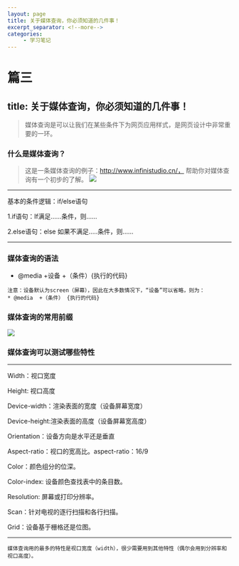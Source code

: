 ```yaml
---
layout: page
title: 关于媒体查询，你必须知道的几件事！
excerpt_separator: <!--more-->
categories:
     - 学习笔记
---
```


# 篇三
## title: 关于媒体查询，你必须知道的几件事！
> 媒体查询是可以让我们在某些条件下为网页应用样式，是网页设计中非常重要的一环。

<!--more-->

### 什么是媒体查询？
> 这是一条媒体查询的例子：http://www.infinistudio.cn/， 帮助你对媒体查询有一个初步的了解。
![](/assets/https://github.com/RasiLam/lms_web/blob/lms_/assets/%E5%AA%92%E4%BD%93%E6%9F%A5%E8%AF%A21.jpg?raw=true)

---
基本的条件逻辑：if/else语句

1.if语句：If满足……条件，则……

2.else语句：else 如果不满足…..条件，则……

---

### 媒体查询的语法
* @media +设备 +（条件）{执行的代码}


```
注意：设备默认为screen（屏幕），因此在大多数情况下，“设备”可以省略，则为：
* @media  +（条件） {执行的代码}
```

### 媒体查询的常用前缀
![](/assets/https://github.com/RasiLam/lms_web/blob/lms_/assets/%E5%AA%92%E4%BD%93%E6%9F%A5%E8%AF%A22.jpg?raw=true)

### 媒体查询可以测试哪些特性
---
Width：视口宽度

Height: 视口高度

Device-width：渲染表面的宽度（设备屏幕宽度）

Device-height:渲染表面的高度（设备屏幕宽高度）

Orientation：设备方向是水平还是垂直

Aspect-ratio：视口的宽高比。aspect-ratio：16/9

Color：颜色组分的位深。

Color-index: 设备颜色查找表中的条目数。

Resolution: 屏幕或打印分辨率。

Scan：针对电视的逐行扫描和各行扫描。

Grid：设备基于栅格还是位图。

---
```
媒体查询用的最多的特性是视口宽度（width），很少需要用到其他特性（偶尔会用到分辨率和视口高度）。
```
